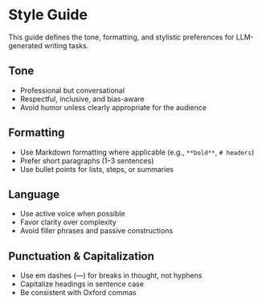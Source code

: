 
# Style Guide

This guide defines the tone, formatting, and stylistic preferences for LLM-generated writing tasks.

## Tone

- Professional but conversational
- Respectful, inclusive, and bias-aware
- Avoid humor unless clearly appropriate for the audience

## Formatting

- Use Markdown formatting where applicable (e.g., `**bold**`, `# headers`)
- Prefer short paragraphs (1–3 sentences)
- Use bullet points for lists, steps, or summaries

## Language

- Use active voice when possible
- Favor clarity over complexity
- Avoid filler phrases and passive constructions

## Punctuation & Capitalization

- Use em dashes (—) for breaks in thought, not hyphens
- Capitalize headings in sentence case
- Be consistent with Oxford commas
